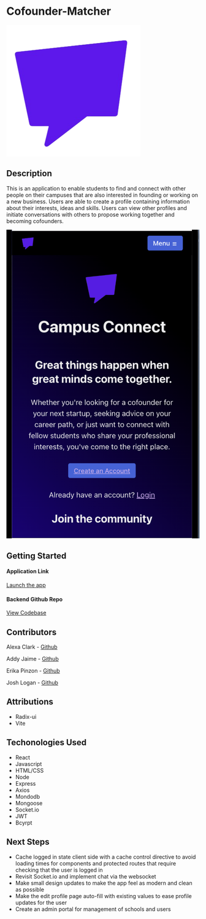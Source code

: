 # Cofounder-Matcher

![Logo](./images/logo1.png)

## Description

This is an application to enable students to find and connect with other people on their campuses that are also interested in founding or working on a new business. Users are able to create a profile containing information about their interests, ideas and skills. Users can view other profiles and initiate conversations with others to propose working together and becoming cofounders.

![Homepage](./images/Cofounder-Matcher-Home.png)

## Getting Started 

#### Application Link

[Launch the app](https://cofounder-matcher.vercel.app/)

#### Backend Github Repo

[View Codebase](https://github.com/joshlogan103/cofounder-matcher-backend)

## Contributors

Alexa Clark -
[Github](https://github.com/lexgwc)

Addy Jaime -
[Github](https://github.com/AddyJaime)

Erika Pinzon -
[Github](https://github.com/Erika90P)

Josh Logan -
[Github](https://github.com/joshlogan103)

## Attributions

* Radix-ui
* Vite

## Techonologies Used

* React
* Javascript
* HTML/CSS
* Node
* Express
* Axios
* Mondodb
* Mongoose
* Socket.io
* JWT
* Bcyrpt

## Next Steps

* Cache logged in state client side with a cache control directive to avoid loading times for components and protected routes that require checking that the user is logged in
* Revisit Socket.io and implement chat via the websocket
* Make small design updates to make the app feel as modern and clean as possible
* Make the edit profile page auto-fill with existing values to ease profile updates for the user
* Create an admin portal for management of schools and users




